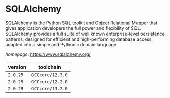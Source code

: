# SQLAlchemy

SQLAlchemy is the Python SQL toolkit and Object Relational Mapper that gives application developers the full power and flexibility of SQL. SQLAlchemy provides a full suite of well known enterprise-level persistence patterns, designed for efficient and high-performing database access, adapted into a simple and Pythonic domain language.

*homepage*: <https://www.sqlalchemy.org/>

version | toolchain
--------|----------
``2.0.25`` | ``GCCcore/12.3.0``
``2.0.29`` | ``GCCcore/12.2.0``
``2.0.29`` | ``GCCcore/13.2.0``
